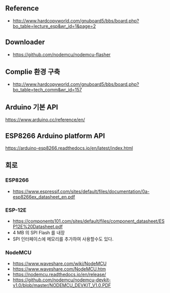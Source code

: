 
## Reference
* http://www.hardcopyworld.com/gnuboard5/bbs/board.php?bo_table=lecture_esp&wr_id=1&page=2

## Downloader
* https://github.com/nodemcu/nodemcu-flasher

## Complie 환경 구축
* http://www.hardcopyworld.com/gnuboard5/bbs/board.php?bo_table=tech_comm&wr_id=157

## Arduino 기본 API
https://www.arduino.cc/reference/en/

## ESP8266 Arduino platform API
https://arduino-esp8266.readthedocs.io/en/latest/index.html

## 회로
### ESP8266
* https://www.espressif.com/sites/default/files/documentation/0a-esp8266ex_datasheet_en.pdf

### ESP-12E
* https://components101.com/sites/default/files/component_datasheet/ESP12E%20Datasheet.pdf
* 4 MB 의 SPI Flash 를 내장
* SPI 인터페이스에 메모리를 추가하여 사용할수도 있다.

### NodeMCU
* https://www.waveshare.com/wiki/NodeMCU
* https://www.waveshare.com/NodeMCU.htm
* https://nodemcu.readthedocs.io/en/release/
* https://github.com/nodemcu/nodemcu-devkit-v1.0/blob/master/NODEMCU_DEVKIT_V1.0.PDF
